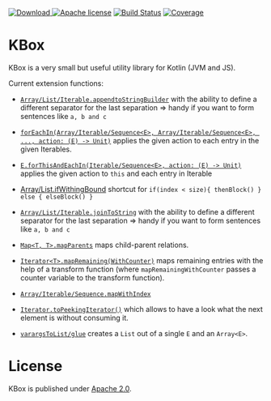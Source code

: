 [![Download](https://api.bintray.com/packages/robstoll/tutteli-jars/kbox/images/download.svg) ](https://bintray.com/robstoll/tutteli-jars/kbox/_latestVersion)
[![Apache license](https://img.shields.io/badge/license-Apache%202.0-brightgreen.svg)](http://opensource.org/licenses/Apache2.0)
[![Build Status](https://travis-ci.org/robstoll/kbox.svg?tag=master.0)](https://travis-ci.org/robstoll/kbox)
[![Coverage](https://codecov.io/github/robstoll/kbox/coverage.svg?tag=master)](https://codecov.io/github/robstoll/kbox?tag=master)

# KBox
KBox is a very small but useful utility library for Kotlin (JVM and JS).

Current extension functions:
- [`Array/List/Iterable.appendtoStringBuilder`](https://github.com/robstoll/kbox/tree/master/kbox-common/src/main/kotlin/ch/tutteli/kbox/appendToString.kt#L37)
    with the ability to define a different separator for the last separation
    => handy if you want to form sentences like `a, b and c`

- [`forEachIn(Array/Iterable/Sequence<E>, Array/Iterable/Sequence<E>, ..., action: (E) -> Unit)`](https://github.com/robstoll/kbox/tree/master/kbox-common/src/main/kotlin/ch/tutteli/kbox/forEachIn.kt#L6)
  applies the given action to each entry in the given Iterables.
    
- [`E.forThisAndEachIn(Iterable/Sequence<E>, action: (E) -> Unit)`](https://github.com/robstoll/kbox/tree/master/kbox-common/src/main/kotlin/ch/tutteli/kbox/forThisAndForEach.kt#L6)
  applies the given action to `this` and each entry in Iterable

- [Array/List.ifWithingBound](https://github.com/robstoll/kbox/tree/master/kbox-common/src/main/kotlin/ch/tutteli/kbox/ifWithinBound.kt#L13)
  shortcut for `if(index < size){ thenBlock() } else { elseBlock() }` 
  
- [`Array/List/Iterable.joinToString`](https://github.com/robstoll/kbox/tree/master/kbox-common/src/main/kotlin/ch/tutteli/kbox/joinToString.kt#L31)
  with the ability to define a different separator for the last separation
  => handy if you want to form sentences like `a, b and c`

- [`Map<T, T>.mapParents`](https://github.com/robstoll/kbox/tree/master/kbox-common/src/main/kotlin/ch/tutteli/kbox/mapParents.kt#L13) 
  maps child-parent relations.

- [`Iterator<T>.mapRemaining(WithCounter)`](https://github.com/robstoll/kbox/tree/master/kbox-common/src/main/kotlin/ch/tutteli/kbox/mapRemaining.kt#L9) 
  maps remaining entries with the help of a transform function (where `mapRemainingWithCounter` passes a counter variable to the transform function).  
  
- [`Array/Iterable/Sequence.mapWithIndex`](https://github.com/robstoll/kbox/tree/master/kbox-common/src/main/kotlin/ch/tutteli/kbox/mapWithIndex.kt#L11)
    
- [`Iterator.toPeekingIterator()`](https://github.com/robstoll/kbox/tree/master/kbox-common/src/main/kotlin/ch/tutteli/kbox/PeekingIteratorUnsynchronized.kt)
  which allows to have a look what the next element is without consuming it.
  
- [`varargsToList/glue`](https://github.com/robstoll/kbox/tree/master/kbox-common/src/main/kotlin/ch/tutteli/kbox/varargToList.kt#L11)
  creates a `List` out of a single `E` and an `Array<E>`.
  

# License
KBox is published under [Apache 2.0](http://opensource.org/licenses/Apache2.0).